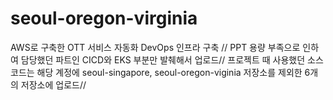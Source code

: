 # seoul-oregon-virginia
AWS로 구축한 OTT 서비스 자동화 DevOps 인프라 구축 //
PPT 용량 부족으로 인하여 담당했던 파트인 CICD와 EKS 부분만 발췌해서 업로드//
프로젝트 때 사용했던 소스코드는 해당 계정에 seoul-singapore, seoul-oregon-viginia 저장소를 제외한 6개의 저장소에 업로드//
